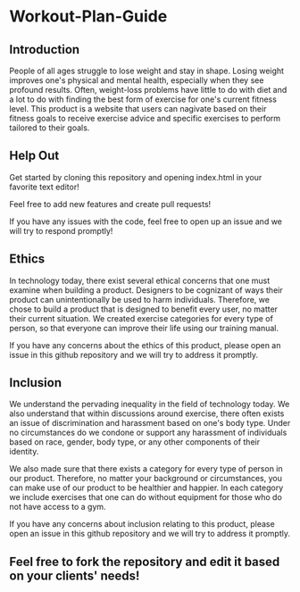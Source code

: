 # Workout-Plan-Guide
## Introduction
  People of all ages struggle to lose weight and stay in shape.  Losing weight improves one's physical and mental health, especially when they see profound results. Often, weight-loss problems have little to do with diet and a lot to do with finding the best form of exercise for one's current fitness level. This product is a website that users can nagivate based on their fitness goals to receive exercise advice and specific exercises to perform tailored to their goals.

## Help Out
Get started by cloning this repository and opening index.html in your favorite text editor!

Feel free to add new features and create pull requests!

If you have any issues with the code, feel free to open up an issue and we will try to respond promptly!

## Ethics
In technology today, there exist several ethical concerns that one must examine when building a product. Designers to be cognizant of ways their product can unintentionally be used to harm individuals. Therefore, we chose to build a product that is designed to benefit every user, no matter their current situation. We created exercise categories for every type of person, so that everyone can improve their life using our training manual.

If you have any concerns about the ethics of this product, please open an issue in this github repository and we will try to address it promptly.

## Inclusion
We understand the pervading inequality in the field of technology today. We also understand that within discussions around exercise, there often exists an issue of discrimination and harassment based on one's body type. Under no circumstances do we condone or support any harassment of individuals based on race, gender, body type, or any other components of their identity.

We also made sure that there exists a category for every type of person in our product. Therefore, no matter your background or circumstances, you can make use of our product to be healthier and happier. In each category we include exercises that one can do without equipment for those who do not have access to a gym.

If you have any concerns about inclusion relating to this product, please open an issue in this github repository and we will try to address it promptly.

## Feel free to fork the repository and edit it based on your clients' needs!
